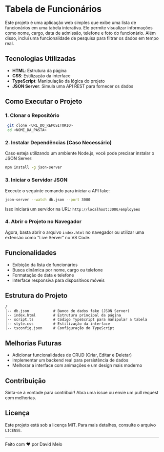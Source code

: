 # Tabela de Funcionários

Este projeto é uma aplicação web simples que exibe uma lista de funcionários em uma tabela interativa. Ele permite visualizar informações como nome, cargo, data de admissão, telefone e foto do funcionário. Além disso, inclui uma funcionalidade de pesquisa para filtrar os dados em tempo real.

## Tecnologias Utilizadas

- **HTML**: Estrutura da página
- **CSS**: Estilização da interface
- **TypeScript**: Manipulação da lógica do projeto
- **JSON Server**: Simula uma API REST para fornecer os dados

## Como Executar o Projeto

### 1. Clonar o Repositório
```sh
 git clone <URL_DO_REPOSITORIO>
 cd <NOME_DA_PASTA>
```

### 2. Instalar Dependências (Caso Necessário)
Caso esteja utilizando um ambiente Node.js, você pode precisar instalar o JSON Server:
```sh
npm install -g json-server
```

### 3. Iniciar o Servidor JSON
Execute o seguinte comando para iniciar a API fake:
```sh
json-server --watch db.json --port 3000
```
Isso iniciará um servidor na URL: `http://localhost:3000/employees`

### 4. Abrir o Projeto no Navegador
Agora, basta abrir o arquivo `index.html` no navegador ou utilizar uma extensão como "Live Server" no VS Code.

## Funcionalidades

- Exibição da lista de funcionários
- Busca dinâmica por nome, cargo ou telefone
- Formatação de data e telefone
- Interface responsiva para dispositivos móveis

## Estrutura do Projeto

```
/
│-- db.json           # Banco de dados fake (JSON Server)
│-- index.html        # Estrutura principal da página
│-- script.ts         # Código TypeScript para manipular a tabela
│-- style.css         # Estilização da interface
│-- tsconfig.json     # Configuração do TypeScript
```

## Melhorias Futuras

- Adicionar funcionalidades de CRUD (Criar, Editar e Deletar)
- Implementar um backend real para persistência de dados
- Melhorar a interface com animações e um design mais moderno

## Contribuição
Sinta-se à vontade para contribuir! Abra uma issue ou envie um pull request com melhorias. 

## Licença
Este projeto está sob a licença MIT. Para mais detalhes, consulte o arquivo `LICENSE`.

---
Feito com ❤ por David Melo

